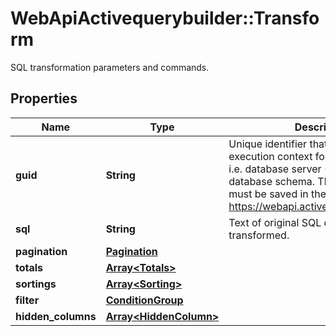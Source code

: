 # WebApiActivequerybuilder::Transform

SQL transformation parameters and commands.

## Properties
Name | Type | Description | Notes
------------ | ------------- | ------------- | -------------
**guid** | **String** | Unique identifier that defines SQL execution context for the given query, i.e. database server (SQL syntax rules),  database schema. The context itself must be saved in the user account on https://webapi.activequerybuilder.com/. | [optional] 
**sql** | **String** | Text of original SQL query to be transformed. | [optional] 
**pagination** | [**Pagination**](Pagination.md) |  | [optional] 
**totals** | [**Array&lt;Totals&gt;**](Totals.md) |  | [optional] 
**sortings** | [**Array&lt;Sorting&gt;**](Sorting.md) |  | [optional] 
**filter** | [**ConditionGroup**](ConditionGroup.md) |  | [optional] 
**hidden_columns** | [**Array&lt;HiddenColumn&gt;**](HiddenColumn.md) |  | [optional] 


